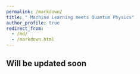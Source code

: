 ```yaml
---
permalink: /markdown/
title: " Machine Learning meets Quantum Physics"
author_profile: true
redirect_from: 
  - /md/
  - /markdown.html
---
```


## Will be updated soon
